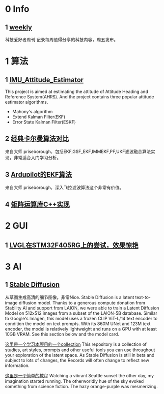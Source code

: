 # 0 Info
## 1 [weekly](https://github.com/ruanyf/weekly)
科技爱好者周刊
记录每周值得分享的科技内容，周五发布。

# 1 算法
## 1 [IMU_Attitude_Estimator](https://github.com/beichu2020/IMU_Attitude_Estimator)

This project is aimed at estimating the attitude of Attitude Heading and Reference System(AHRS). And the project contains three popular attitude estimator algorithms.
- Mahony's algorithm
- Extend Kalman Filter(EKF)
- Error State Kalman Filter(ESKF)

## 2 [经典卡尔曼算法对比](https://github.com/beichu2020/3_state_filter)

来自大师 priseborough，包括EKF,GSF_EKF,IMMEKF,PF,UKF滤波融合算法实现，非常适合入门学习分析。

## 3 [Ardupilot的EKF算法](https://github.com/beichu2020/InertialNav)
来自大师 priseborough，深入飞控滤波算法这个非常有价值。

## 4 [矩阵运算库C++实现](https://github.com/PX4/PX4-Autopilot/tree/4a3d64f1d76856d22323d1061ac6e560efda0a05/src/lib/matrix)

# 2 GUI
## 1 [LVGL在STM32F405RG上的尝试，效果惊艳](https://github.com/beichu2020/LVGL-STM32F405RG)

# 3 AI
## 1 [Stable Diffusion](https://github.com/CompVis/stable-diffusion)
从草图生成高清的细节图像，非常Nice.
Stable Diffusion is a latent text-to-image diffusion model. Thanks to a generous compute donation from Stability AI and support from LAION, we were able to train a Latent Diffusion Model on 512x512 images from a subset of the LAION-5B database. Similar to Google's Imagen, this model uses a frozen CLIP ViT-L/14 text encoder to condition the model on text prompts. With its 860M UNet and 123M text encoder, the model is relatively lightweight and runs on a GPU with at least 10GB VRAM. See this section below and the model card.

[这里是一个学习本项目的一个collection](https://github.com/Maks-s/sd-akashic)
This repository is a collection of studies, art styles, prompts and other useful tools you can use throughout your exploration of the latent space.
As Stable Diffusion is still in beta and subject to lots of changes, the Records will often change to reflect new information.

[这里是一个简单的教程](https://andys.page/posts/how-to-draw/)
Watching a vibrant Seattle sunset the other day, my imagination started running. The otherworldly hue of the sky evoked something from science fiction. The hazy orange-purple was mesmerizing.


